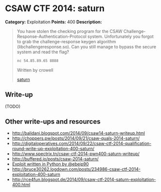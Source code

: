 # CSAW CTF 2014: saturn

**Category:** Exploitation
**Points:** 400
**Description:**

> You have stolen the checking program for the CSAW Challenge-Response-Authentication-Protocol system. Unfortunately you forgot to grab the challenge-response keygen algorithm (libchallengeresponse.so). Can you still manage to bypass the secure system and read the flag?
>
> ```bash
> nc 54.85.89.65 8888
> ```
>
> Written by crowell
>
> [saturn](saturn)

## Write-up

(TODO)

## Other write-ups and resources

* <http://balidani.blogspot.com/2014/09/csaw14-saturn-writeup.html>
* <http://choppers.pw/posts/2014/09/21/csaw-quals-2014-saturn/>
* <http://digitaloperatives.com/2014/09/22/csaw-ctf-2014-qualification-round-write-up-exploitation-400-saturn/>
* <http://www.spectrix.tn/csaw-ctf-2014-pwn400-saturn-writeup/>
* <http://buffered.io/posts/csaw-2014-saturn/>
* [Exploit written in Python by @ebeip90](https://gist.github.com/ebeip90/7594329043e911e3b2f9)
* <http://bruce30262.logdown.com/posts/234986-csaw-ctf-2014-exploitation-400-saturn>
* <http://rce4fun.blogspot.de/2014/09/csaw-ctf-2014-saturn-exploitation-400.html>
